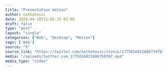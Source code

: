 ```yaml
---
title: "Presentation motion"
author: natkohasic
date: 2024-04-10T21:02:15-03:00
draft: false
type: "post"
layout: "single"
categories: ["Web", "Desktop", "Motion"]
tags: ['Web']
source: "X"
source_link: "https://twitter.com/natkohasic/status/1775816021686759707"
media: "/uploads/twitter.com_1775816021686759707.mp4"
media_type: "video"
---
```


